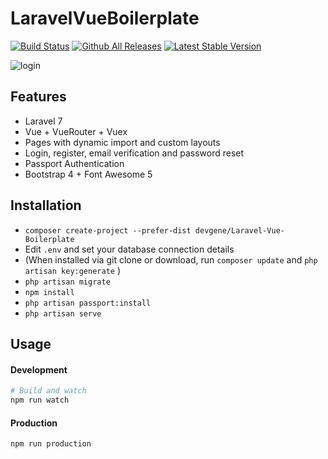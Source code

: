 # LaravelVueBoilerplate

<a href="https://github.com/devgene/Laravel-Vue-Boilerplate/actions"><img src="https://github.com/devgene/Laravel-Vue-Boilerplate/workflows/laravel/badge.svg" alt="Build Status"></a>
[![Github All Releases](https://img.shields.io/github/downloads/devgene/Laravel-Vue-Boilerplate/total.svg)]()
<a href="https://packagist.org/packages/devgene/Laravel-Vue-Boilerplate"><img src="https://poser.pugx.org/devgene/Laravel-Vue-Boilerplate/v/stable.svg" alt="Latest Stable Version"></a>

![login](https://user-images.githubusercontent.com/16412194/119227496-c3ecdc80-bb2b-11eb-9ada-25012669c7f7.png)


## Features

- Laravel 7
- Vue + VueRouter + Vuex
- Pages with dynamic import and custom layouts
- Login, register, email verification and password reset
- Passport Authentication
- Bootstrap 4 + Font Awesome 5



## Installation

- `composer create-project --prefer-dist devgene/Laravel-Vue-Boilerplate`
- Edit `.env` and set your database connection details
- (When installed via git clone or download, run `composer update` and `php artisan key:generate` )
- `php artisan migrate`
- `npm install`
- `php artisan passport:install`
- `php artisan serve`

## Usage

#### Development

```bash
# Build and watch
npm run watch

```

#### Production

```bash
npm run production
```
